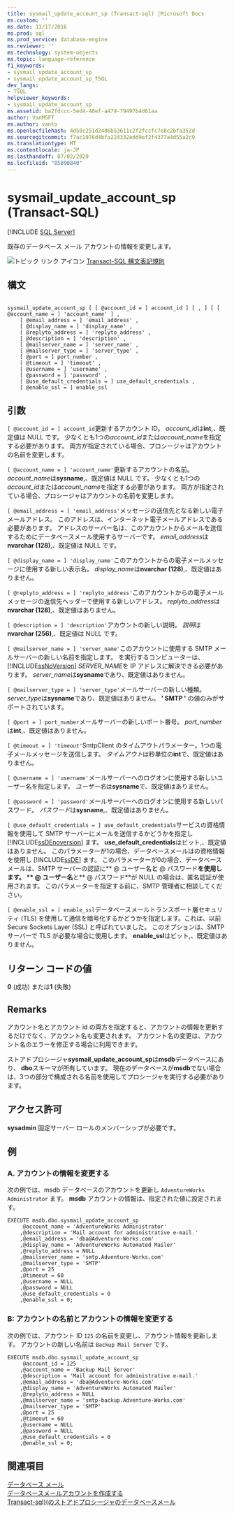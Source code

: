 ```yaml
---
title: sysmail_update_account_sp (Transact-sql) |Microsoft Docs
ms.custom: ''
ms.date: 11/17/2016
ms.prod: sql
ms.prod_service: database-engine
ms.reviewer: ''
ms.technology: system-objects
ms.topic: language-reference
f1_keywords:
- sysmail_update_account_sp
- sysmail_update_account_sp_TSQL
dev_langs:
- TSQL
helpviewer_keywords:
- sysmail_update_account_sp
ms.assetid: ba2fdccc-5ed4-40ef-a479-79497b4d61aa
author: VanMSFT
ms.author: vanto
ms.openlocfilehash: 4d50c251d2486b53611c2f2fccfc7e8c2bfa352d
ms.sourcegitcommit: f7ac1976d4bfa224332edd9ef2f4377a4d55a2c9
ms.translationtype: MT
ms.contentlocale: ja-JP
ms.lasthandoff: 07/02/2020
ms.locfileid: "85890840"
---
```

# <a name="sysmail_update_account_sp-transact-sql"></a>sysmail_update_account_sp (Transact-SQL)
[!INCLUDE [SQL Server](../../includes/applies-to-version/sqlserver.md)]

  既存のデータベース メール アカウントの情報を変更します。  
 
 
 ![トピック リンク アイコン](../../database-engine/configure-windows/media/topic-link.gif "トピック リンク アイコン") [Transact-SQL 構文表記規則](../../t-sql/language-elements/transact-sql-syntax-conventions-transact-sql.md)  
  
## <a name="syntax"></a>構文  
  
```  
  
sysmail_update_account_sp [ [ @account_id = ] account_id ] [ , ] [ [ @account_name = ] 'account_name' ] ,  
    [ @email_address = ] 'email_address' ,   
    [ @display_name = ] 'display_name' ,   
    [ @replyto_address = ] 'replyto_address' ,  
    [ @description = ] 'description' ,   
    [ @mailserver_name = ] 'server_name' ,   
    [ @mailserver_type = ] 'server_type' ,   
    [ @port = ] port_number ,   
    [ @timeout = ] 'timeout' ,  
    [ @username = ] 'username' ,  
    [ @password = ] 'password' ,  
    [ @use_default_credentials = ] use_default_credentials ,  
    [ @enable_ssl = ] enable_ssl   
```  
  
## <a name="arguments"></a>引数  
`[ @account_id = ] account_id`更新するアカウント ID。 *account_id*は**int**,、既定値は NULL です。 少なくとも1つの*account_id*または*account_name*を指定する必要があります。 両方が指定されている場合、プロシージャはアカウントの名前を変更します。  
  
`[ @account_name = ] 'account_name'`更新するアカウントの名前。 *account_name*は**sysname**,、既定値は NULL です。 少なくとも1つの*account_id*または*account_name*を指定する必要があります。 両方が指定されている場合、プロシージャはアカウントの名前を変更します。  
  
`[ @email_address = ] 'email_address'`メッセージの送信先となる新しい電子メールアドレス。 このアドレスは、インターネット電子メールアドレスである必要があります。 アドレスのサーバー名は、このアカウントからメールを送信するためにデータベースメール使用するサーバーです。 *email_address*は**nvarchar (128)**,、既定値は NULL です。  
  
`[ @display_name = ] 'display_name'`このアカウントからの電子メールメッセージに使用する新しい表示名。 *display_name*は**nvarchar (128)**,、既定値はありません。  
  
`[ @replyto_address = ] 'replyto_address'`このアカウントからの電子メールメッセージの返信先ヘッダーで使用する新しいアドレス。 *replyto_address*は**nvarchar (128)**,、既定値はありません。  
  
`[ @description = ] 'description'`アカウントの新しい説明。 *説明*は**nvarchar (256)**,、既定値は NULL です。  
  
`[ @mailserver_name = ] 'server_name'`このアカウントに使用する SMTP メールサーバーの新しい名前を指定します。 を実行するコンピューターは、 [!INCLUDE[ssNoVersion](../../includes/ssnoversion-md.md)] *SERVER_NAME*を IP アドレスに解決できる必要があります。 *server_name*は**sysname**であり、既定値はありません。  
  
`[ @mailserver_type = ] 'server_type'`メールサーバーの新しい種類。 *server_type*は**sysname**であり、既定値はありません。 **' SMTP '** の値のみがサポートされています。  
  
`[ @port = ] port_number`メールサーバーの新しいポート番号。 *port_number*は**int**,、既定値はありません。  
  
`[ @timeout = ] 'timeout'`SmtpClient のタイムアウトパラメーター。1つの電子メールメッセージを送信します。 *タイムアウト*は秒単位の**int**で、既定値はありません。  
  
`[ @username = ] 'username'`メールサーバーへのログオンに使用する新しいユーザー名を指定します。 *ユーザー名*は**sysname**で、既定値はありません。  
  
`[ @password = ] 'password'`メールサーバーへのログオンに使用する新しいパスワード。 *パスワード*は**sysname**,、既定値はありません。  
  
`[ @use_default_credentials = ] use_default_credentials`サービスの資格情報を使用して SMTP サーバーにメールを送信するかどうかを指定し [!INCLUDE[ssDEnoversion](../../includes/ssdenoversion-md.md)] ます。 **use_default_credentials**はビット,、既定値はありません。 このパラメーターが1の場合、データベースメールはの資格情報を使用し [!INCLUDE[ssDE](../../includes/ssde-md.md)] ます。 このパラメーターが0の場合、データベースメールは、SMTP サーバーの認証に** \@ ユーザー名**と** \@ パスワード**を使用します。 ** \@ ユーザー名**と** \@ パスワード**が NULL の場合は、匿名認証が使用されます。 このパラメーターを指定する前に、SMTP 管理者に相談してください。  
  
`[ @enable_ssl = ] enable_ssl`データベースメールトランスポート層セキュリティ (TLS) を使用して通信を暗号化するかどうかを指定します。これは、以前 Secure Sockets Layer (SSL) と呼ばれていました。 このオプションは、SMTP サーバーで TLS が必要な場合に使用します。 **enable_ssl**はビット,、既定値はありません。  
  
## <a name="return-code-values"></a>リターン コードの値  
 **0** (成功) または**1** (失敗)  
  
## <a name="remarks"></a>Remarks  
 アカウント名とアカウント id の両方を指定すると、アカウントの情報を更新するだけでなく、アカウント名も変更されます。 アカウント名の変更は、アカウント名のエラーを修正する場合に利用できます。  
  
 ストアドプロシージャ**sysmail_update_account_sp**は**msdb**データベースにあり、 **dbo**スキーマが所有しています。 現在のデータベースが**msdb**でない場合は、3つの部分で構成される名前を使用してプロシージャを実行する必要があります。  
  
## <a name="permissions"></a>アクセス許可  
 **sysadmin** 固定サーバー ロールのメンバーシップが必要です。  
  
## <a name="examples"></a>例  
  
### <a name="a-changing-the-information-for-an-account"></a>A. アカウントの情報を変更する  
 次の例では、msdb データベースのアカウントを更新し `AdventureWorks Administrator` ます。 **msdb** アカウントの情報は、指定された値に設定されます。  
  
```  
EXECUTE msdb.dbo.sysmail_update_account_sp  
     @account_name = 'AdventureWorks Administrator'  
    ,@description = 'Mail account for administrative e-mail.'  
    ,@email_address = 'dba@Adventure-Works.com'  
    ,@display_name = 'AdventureWorks Automated Mailer'  
    ,@replyto_address = NULL  
    ,@mailserver_name = 'smtp.Adventure-Works.com'  
    ,@mailserver_type = 'SMTP'  
    ,@port = 25  
    ,@timeout = 60  
    ,@username = NULL  
    ,@password = NULL  
    ,@use_default_credentials = 0  
    ,@enable_ssl = 0;  
```  
  
### <a name="b-changing-the-name-of-an-account-and-the-information-for-an-account"></a>B: アカウントの名前とアカウントの情報を変更する  
 次の例では、アカウント ID `125` の名前を変更し、アカウント情報を更新します。 アカウントの新しい名前は `Backup Mail Server` です。  
  
```  
EXECUTE msdb.dbo.sysmail_update_account_sp  
     @account_id = 125  
    ,@account_name = 'Backup Mail Server'  
    ,@description = 'Mail account for administrative e-mail.'  
    ,@email_address = 'dba@Adventure-Works.com'  
    ,@display_name = 'AdventureWorks Automated Mailer'  
    ,@replyto_address = NULL  
    ,@mailserver_name = 'smtp-backup.Adventure-Works.com'  
    ,@mailserver_type = 'SMTP'  
    ,@port = 25  
    ,@timeout = 60  
    ,@username = NULL  
    ,@password = NULL  
    ,@use_default_credentials = 0  
    ,@enable_ssl = 0;  
```  
  
## <a name="see-also"></a>関連項目  
 [データベース メール](../../relational-databases/database-mail/database-mail.md)   
 [データベースメールアカウントを作成する](../../relational-databases/database-mail/create-a-database-mail-account.md)   
 [Transact-sql&#41;&#40;のストアドプロシージャのデータベースメール](../../relational-databases/system-stored-procedures/database-mail-stored-procedures-transact-sql.md)  
  
  
